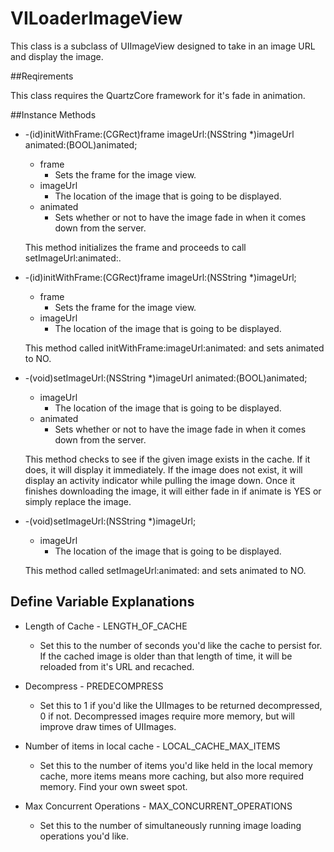 VILoaderImageView
=================

This class is a subclass of UIImageView designed to take in an image URL and display the image.

##Reqirements

This class requires the QuartzCore framework for it's fade in animation.

##Instance Methods

* -(id)initWithFrame:(CGRect)frame imageUrl:(NSString *)imageUrl animated:(BOOL)animated;

    * frame
        * Sets the frame for the image view.
    * imageUrl
        * The location of the image that is going to be displayed.
    * animated
        * Sets whether or not to have the image fade in when it comes down from the server.
        
    This method initializes the frame and proceeds to call setImageUrl:animated:.

* -(id)initWithFrame:(CGRect)frame imageUrl:(NSString *)imageUrl;

    * frame
        * Sets the frame for the image view.
    * imageUrl
        * The location of the image that is going to be displayed.
        
    This method called initWithFrame:imageUrl:animated: and sets animated to NO.


* -(void)setImageUrl:(NSString *)imageUrl animated:(BOOL)animated;

    * imageUrl
        * The location of the image that is going to be displayed.
    * animated
        * Sets whether or not to have the image fade in when it comes down from the server.
        
    This method checks to see if the given image exists in the cache. If it does, it will display it immediately. If the image does not exist, it will display an activity indicator while pulling the image down. Once it finishes downloading the image, it will either fade in if animate is YES or simply replace the image.

* -(void)setImageUrl:(NSString *)imageUrl;

    * imageUrl
        * The location of the image that is going to be displayed.
        
    This method called setImageUrl:animated: and sets animated to NO.
    
## Define Variable Explanations

   * Length of Cache - LENGTH_OF_CACHE
      * Set this to the number of seconds you'd like the cache to persist for. If the cached image is older than that length of time, it will be reloaded from it's URL and recached.
   
   * Decompress - PREDECOMPRESS
      * Set this to 1 if you'd like the UIImages to be returned decompressed, 0 if not. Decompressed images require more memory, but will improve draw times of UIImages.
   
   * Number of items in local cache - LOCAL_CACHE_MAX_ITEMS
      * Set this to the number of items you'd like held in the local memory cache, more items means more caching, but also more required memory. Find your own sweet spot.
   
   * Max Concurrent Operations - MAX_CONCURRENT_OPERATIONS
      * Set this to the number of simultaneously running image loading operations you'd like.

